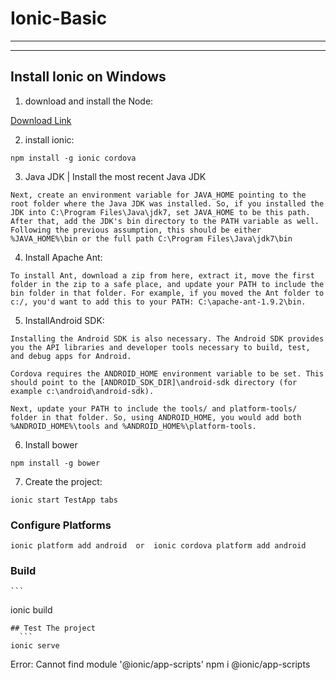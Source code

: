 # Ionic-Basic
***
***


## Install Ionic on Windows

 1. download and install the Node:

 [Download Link](https://nodejs.org/en/download/)

2. install ionic:
```
npm install -g ionic cordova
```

3. Java JDK | Install the most recent Java JDK
```
Next, create an environment variable for JAVA_HOME pointing to the root folder where the Java JDK was installed. So, if you installed the JDK into C:\Program Files\Java\jdk7, set JAVA_HOME to be this path. After that, add the JDK's bin directory to the PATH variable as well. Following the previous assumption, this should be either %JAVA_HOME%\bin or the full path C:\Program Files\Java\jdk7\bin
```
4. Install Apache Ant:
```
To install Ant, download a zip from here, extract it, move the first folder in the zip to a safe place, and update your PATH to include the bin folder in that folder. For example, if you moved the Ant folder to c:/, you'd want to add this to your PATH: C:\apache-ant-1.9.2\bin.
```
5. InstallAndroid SDK:
```
Installing the Android SDK is also necessary. The Android SDK provides you the API libraries and developer tools necessary to build, test, and debug apps for Android.

Cordova requires the ANDROID_HOME environment variable to be set. This should point to the [ANDROID_SDK_DIR]\android-sdk directory (for example c:\android\android-sdk).

Next, update your PATH to include the tools/ and platform-tools/ folder in that folder. So, using ANDROID_HOME, you would add both %ANDROID_HOME%\tools and %ANDROID_HOME%\platform-tools.
  ```
  
6.  Install bower 
 ```
npm install -g bower
 ```
 7. Create the project:
  ```
 ionic start TestApp tabs
  ```
 ###  Configure Platforms
   ```
ionic platform add android  or  ionic cordova platform add android
  ```
  ### Build
    ```
ionic build
  ```
  ## Test The project
    ```
ionic serve
  ```



Error: Cannot find module '@ionic/app-scripts' 
npm i @ionic/app-scripts  

